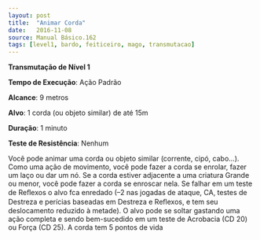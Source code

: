 ```yaml
---
layout: post
title:  "Animar Corda"
date:   2016-11-08
source: Manual Básico.162
tags: [level1, bardo, feiticeiro, mago, transmutacao]
---
```


**Transmutação de Nível 1**

**Tempo de Execução**: Ação Padrão

**Alcance**: 9 metros

**Alvo**: 1 corda (ou objeto similar) de até 15m

**Duração**: 1 minuto

**Teste de Resistência**: Nenhum

Você pode animar uma corda ou objeto similar (corrente, cipó, cabo...). Como uma ação de movimento, você pode fazer a corda
se enrolar, fazer um laço ou dar um nó. 
Se a corda estiver adjacente a uma criatura Grande ou menor, você pode fazer a corda se enroscar nela. Se falhar em um teste de Reﬂexos o alvo fca enredado (–2 nas jogadas de ataque, CA, testes de Destreza e perícias baseadas em Destreza e Reﬂexos, e tem seu deslocamento reduzido à metade).
O alvo pode se soltar gastando uma ação completa e sendo bem-sucedido em um teste de Acrobacia (CD 20) ou Força (CD 25).
A corda tem 5 pontos de vida